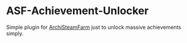 # ASF-Achievement-Unlocker
Simple plugin for [ArchiSteamFarm](https://github.com/JustArchiNET/ArchiSteamFarm) just to unlock massive achievements simply.
